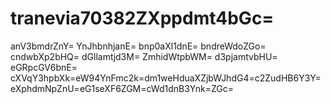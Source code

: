 # tranevia70382ZXppdmt4bGc=
anV3bmdrZnY=
YnJhbnhjanE=
bnp0aXl1dnE=
bndreWdoZGo=
cndwbXp2bHQ=
dGllamtjd3M=
ZmhidWtpbWM=
d3pjamtvbHU=
eGRpcGV6bnE=
cXVqY3hpbXk=eW94YnFmc2k=dm1weHduaXZjbWJhdG4=c2ZudHB6Y3Y=eXphdmNpZnU=eG1seXF6ZGM=cWd1dnB3Ynk=ZGc=
